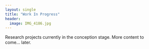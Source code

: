 ```yaml
---
layout: single
title: "Work In Progress"
header:
  image: IMG_4186.jpg
---
```

Research projects currently in the conception stage. More content to come... later.
